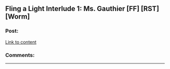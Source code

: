 ## Fling a Light Interlude 1: Ms. Gauthier [FF] [RST] [Worm]

### Post:

[Link to content]()

### Comments:

---

